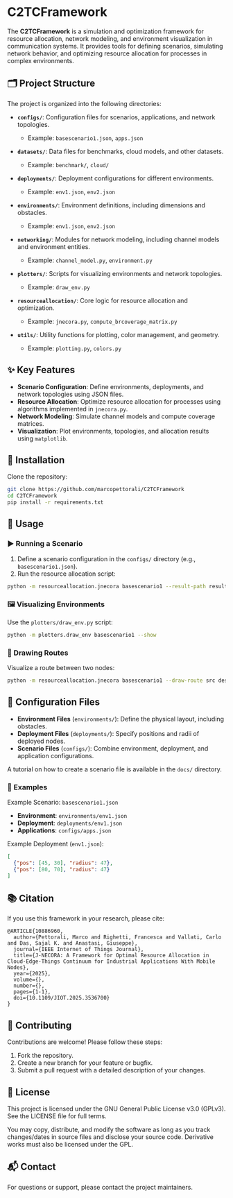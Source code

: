 # C2TCFramework

The **C2TCFramework** is a simulation and optimization framework for resource allocation, network modeling, and environment visualization in communication systems. It provides tools for defining scenarios, simulating network behavior, and optimizing resource allocation for processes in complex environments.

## 🗂️ Project Structure

The project is organized into the following directories:

* **`configs/`**: Configuration files for scenarios, applications, and network topologies.

  * Example: `basescenario1.json`, `apps.json`
* **`datasets/`**: Data files for benchmarks, cloud models, and other datasets.

  * Example: `benchmark/`, `cloud/`
* **`deployments/`**: Deployment configurations for different environments.

  * Example: `env1.json`, `env2.json`
* **`environments/`**: Environment definitions, including dimensions and obstacles.

  * Example: `env1.json`, `env2.json`
* **`networking/`**: Modules for network modeling, including channel models and environment entities.

  * Example: `channel_model.py`, `environment.py`
* **`plotters/`**: Scripts for visualizing environments and network topologies.

  * Example: `draw_env.py`
* **`resourceallocation/`**: Core logic for resource allocation and optimization.

  * Example: `jnecora.py`, `compute_brcoverage_matrix.py`
* **`utils/`**: Utility functions for plotting, color management, and geometry.

  * Example: `plotting.py`, `colors.py`

## ✨ Key Features

* **Scenario Configuration**: Define environments, deployments, and network topologies using JSON files.
* **Resource Allocation**: Optimize resource allocation for processes using algorithms implemented in `jnecora.py`.
* **Network Modeling**: Simulate channel models and compute coverage matrices.
* **Visualization**: Plot environments, topologies, and allocation results using `matplotlib`.

## 💾 Installation

Clone the repository:

```bash
git clone https://github.com/marcopettorali/C2TCFramework
cd C2TCFramework
pip install -r requirements.txt
```

## 🧪 Usage

### ▶️ Running a Scenario

1. Define a scenario configuration in the `configs/` directory (e.g., `basescenario1.json`).
2. Run the resource allocation script:

```bash
python -m resourceallocation.jnecora basescenario1 --result-path results.json
```

### 🖼️ Visualizing Environments

Use the `plotters/draw_env.py` script:

```bash
python -m plotters.draw_env basescenario1 --show
```

### 🧭 Drawing Routes

Visualize a route between two nodes:

```bash
python -m resourceallocation.jnecora basescenario1 --draw-route src dest
```

## 🧾 Configuration Files

* **Environment Files** (`environments/`): Define the physical layout, including obstacles.
* **Deployment Files** (`deployments/`): Specify positions and radii of deployed nodes.
* **Scenario Files** (`configs/`): Combine environment, deployment, and application configurations.

A tutorial on how to create a scenario file is available in the `docs/` directory.

### 📘 Examples

Example Scenario: `basescenario1.json`

* **Environment**: `environments/env1.json`
* **Deployment**: `deployments/env1.json`
* **Applications**: `configs/apps.json`

Example Deployment (`env1.json`):

```json
[
  {"pos": [45, 30], "radius": 47},
  {"pos": [80, 70], "radius": 47}
]
```

## 📚 Citation

If you use this framework in your research, please cite:

```
@ARTICLE{10886960,
  author={Pettorali, Marco and Righetti, Francesca and Vallati, Carlo and Das, Sajal K. and Anastasi, Giuseppe},
  journal={IEEE Internet of Things Journal}, 
  title={J-NECORA: A Framework for Optimal Resource Allocation in Cloud-Edge-Things Continuum for Industrial Applications With Mobile Nodes}, 
  year={2025},
  volume={},
  number={},
  pages={1-1},
  doi={10.1109/JIOT.2025.3536700}
}
```

## 🤝 Contributing

Contributions are welcome! Please follow these steps:

1. Fork the repository.
2. Create a new branch for your feature or bugfix.
3. Submit a pull request with a detailed description of your changes.

## 📄 License

This project is licensed under the GNU General Public License v3.0 (GPLv3). See the LICENSE file for full terms.

You may copy, distribute, and modify the software as long as you track changes/dates in source files and disclose your source code. Derivative works must also be licensed under the GPL.

## 📬 Contact

For questions or support, please contact the project maintainers.
